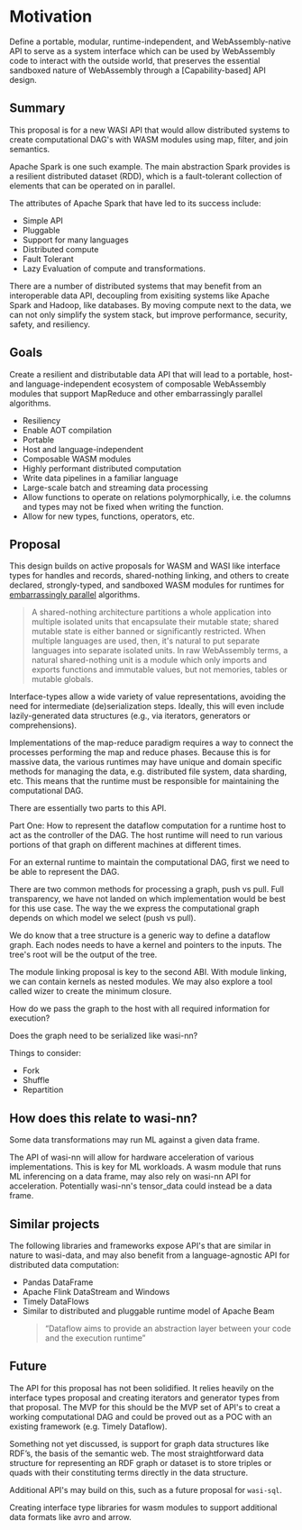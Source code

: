 # Motivation

Define a portable, modular, runtime-independent, and WebAssembly-native API
   to serve as a system interface which can be used by WebAssembly code to
   interact with the outside world, that preserves the essential sandboxed
   nature of WebAssembly through a [Capability-based] API design.

## Summary

This proposal is for a new WASI API that would allow distributed systems to create computational DAG's with WASM modules using map, filter, and join semantics.

Apache Spark is one such example. The main abstraction Spark provides is a resilient distributed dataset (RDD), which is a fault-tolerant collection of elements that can be operated on in parallel.

The attributes of Apache Spark that have led to its success include:

- Simple API
- Pluggable
- Support for many languages
- Distributed compute
- Fault Tolerant
- Lazy Evaluation of compute and transformations.

There are a number of distributed systems that may benefit from an interoperable data API, decoupling from exisiting systems like Apache Spark and Hadoop, like databases. By moving compute next to the data, we can not only simplify the system stack, but improve performance, security, safety, and resiliency.

## Goals

Create a resilient and distributable data API that will lead to a portable, host- and language-independent ecosystem of composable WebAssembly modules that support MapReduce and other embarrassingly parallel algorithms.

- Resiliency
- Enable AOT compilation
- Portable
- Host and language-independent
- Composable WASM modules
- Highly performant distributed computation
- Write data pipelines in a familiar language
- Large-scale batch and streaming data processing
- Allow functions to operate on relations polymorphically, i.e. the columns and types may not be fixed when writing the function.
- Allow for new types, functions, operators, etc.

## Proposal

This design builds on active proposals for WASM and WASI like interface types for handles and records, shared-nothing linking, and others to create declared, strongly-typed, and sandboxed WASM modules for runtimes for [embarrassingly parallel](https://en.wikipedia.org/wiki/Embarrassingly_parallel) algorithms.

> A shared-nothing architecture partitions a whole application into multiple isolated units that encapsulate their mutable state; shared mutable state is either banned or significantly restricted. When multiple languages are used, then, it's natural to put separate languages into separate isolated units. In raw WebAssembly terms, a natural shared-nothing unit is a module which only imports and exports functions and immutable values, but not memories, tables or mutable globals.

Interface-types allow a wide variety of value representations, avoiding the need for intermediate (de)serialization steps. Ideally, this will even include lazily-generated data structures (e.g., via iterators, generators or comprehensions).

Implementations of the map-reduce paradigm requires a way to connect the processes performing the map and reduce phases. Because this is for massive data, the various runtimes may have unique and domain specific methods
for managing the data, e.g. distributed file system, data sharding, etc. This means that the runtime must
be responsible for maintaining the computational DAG.

There are essentially two parts to this API.

Part One: How to represent the dataflow computation
for a runtime host to act as the controller of the DAG.
The host runtime will need to run various portions of
that graph on different machines at different times.

For an external runtime to maintain the computational DAG,
first we need to be able to represent the DAG.

There are two common methods for processing a graph, push vs pull.
Full transparency, we have not landed on which implementation would be
best for this use case. The way the we express the computational graph depends on which model
we select (push vs pull).

We do know that a tree structure is a generic way to define a dataflow
graph. Each nodes needs to have a kernel and pointers to the inputs.
The tree's root will be the output of the tree.

The module linking proposal is key to the second ABI.
With module linking, we can contain kernels as nested modules.
We may also explore a tool called wizer to create the minimum closure.

How do we pass the graph to the host with all required information
for execution?

Does the graph need to be serialized like wasi-nn?

Things to consider:

- Fork
- Shuffle
- Repartition

## How does this relate to wasi-nn?

Some data transformations may run ML against a given data frame.

The API of wasi-nn will allow for hardware acceleration of various implementations.
This is key for ML workloads.
A wasm module that runs ML inferencing on a data frame, may also rely on wasi-nn API for acceleration.
Potentially wasi-nn's tensor_data could instead be a data frame.

## Similar projects

The following libraries and frameworks expose API's that are similar in nature to wasi-data, and may also benefit from a language-agnostic API for distributed data computation:

- Pandas DataFrame
- Apache Flink DataStream and Windows
- Timely DataFlows
- Similar to distributed and pluggable runtime model of Apache Beam
  > “Dataflow aims to provide an abstraction layer between your code and the execution runtime”

## Future

The API for this proposal has not been solidified. It relies heavily on the interface types proposal and creating
iterators and generator types from that proposal. The MVP for this should be the MVP set of API's to creat a
working computational DAG and could be proved out as a POC with an existing framework (e.g. Timely Dataflow).

Something not yet discussed, is support for graph data structures like RDF’s, the basis of the semantic web. The most straightforward data structure for representing an RDF graph or dataset is to store triples or quads with their constituting terms directly in the data structure.

Additional API's may build on this, such as a future proposal for `wasi-sql`.

Creating interface type libraries for wasm modules to support additional data formats like avro and arrow.
